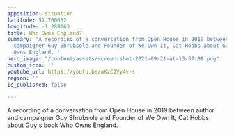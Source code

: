 ```yaml
---
apposition: situation
latitude: 51.760632
longitude: -1.289163
title: Who Owns England?
summary: 'A recording of a conversation from Open House in 2019 between author and
  campaigner Guy Shrubsole and Founder of We Own It, Cat Hobbs about Guy''s book Who
  Owns England. '
hero_image: "/content/assets/screen-shot-2021-09-21-at-13-57-09.png"
custom_icon: ''
youtube_url: https://youtu.be/aKzC1Vy4v-s
region: ''
is_published: false

---
```

A recording of a conversation from Open House in 2019 between author and campaigner Guy Shrubsole and Founder of We Own It, Cat Hobbs about Guy's book Who Owns England.